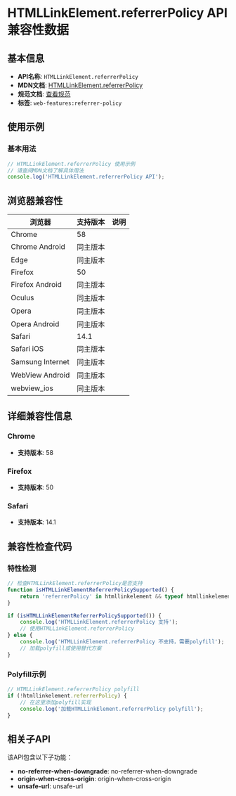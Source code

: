 # HTMLLinkElement.referrerPolicy API 兼容性数据

## 基本信息

- **API名称**: `HTMLLinkElement.referrerPolicy`
- **MDN文档**: [HTMLLinkElement.referrerPolicy](https://developer.mozilla.org/docs/Web/API/HTMLLinkElement/referrerPolicy)
- **规范文档**: [查看规范](https://html.spec.whatwg.org/multipage/semantics.html#dom-link-referrerpolicy)
- **标签**: `web-features:referrer-policy`

## 使用示例

### 基本用法

```javascript
// HTMLLinkElement.referrerPolicy 使用示例
// 请查阅MDN文档了解具体用法
console.log('HTMLLinkElement.referrerPolicy API');
```

## 浏览器兼容性

| 浏览器 | 支持版本 | 说明 |
|--------|----------|------|
| Chrome | 58 |  |
| Chrome Android | 同主版本 |  |
| Edge | 同主版本 |  |
| Firefox | 50 |  |
| Firefox Android | 同主版本 |  |
| Oculus | 同主版本 |  |
| Opera | 同主版本 |  |
| Opera Android | 同主版本 |  |
| Safari | 14.1 |  |
| Safari iOS | 同主版本 |  |
| Samsung Internet | 同主版本 |  |
| WebView Android | 同主版本 |  |
| webview_ios | 同主版本 |  |

## 详细兼容性信息

### Chrome

- **支持版本**: 58

### Firefox

- **支持版本**: 50

### Safari

- **支持版本**: 14.1

## 兼容性检查代码

### 特性检测

```javascript
// 检查HTMLLinkElement.referrerPolicy是否支持
function isHTMLLinkElementReferrerPolicySupported() {
    return 'referrerPolicy' in htmllinkelement && typeof htmllinkelement.referrerPolicy === 'function';
}

if (isHTMLLinkElementReferrerPolicySupported()) {
    console.log('HTMLLinkElement.referrerPolicy 支持');
    // 使用HTMLLinkElement.referrerPolicy
} else {
    console.log('HTMLLinkElement.referrerPolicy 不支持，需要polyfill');
    // 加载polyfill或使用替代方案
}
```

### Polyfill示例

```javascript
// HTMLLinkElement.referrerPolicy polyfill
if (!htmllinkelement.referrerPolicy) {
    // 在这里添加polyfill实现
    console.log('加载HTMLLinkElement.referrerPolicy polyfill');
}
```

## 相关子API

该API包含以下子功能：

- **no-referrer-when-downgrade**: no-referrer-when-downgrade
- **origin-when-cross-origin**: origin-when-cross-origin
- **unsafe-url**: unsafe-url

